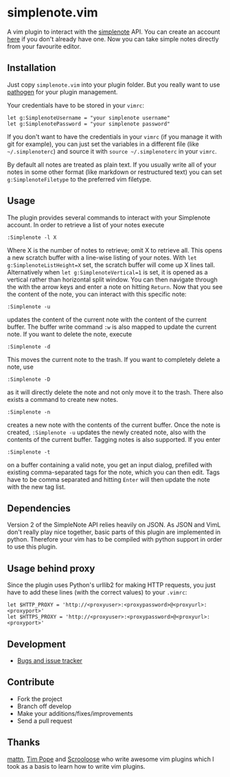 # simplenote.vim
A vim plugin to interact with the [simplenote][1] API. You can create an
account [here](https://simple-note.appspot.com/create) if you don't already
have one.
Now you can take simple notes directly from your favourite editor.

## Installation
Just copy `simplenote.vim` into your plugin folder. But you really want to use
[pathogen][5] for your plugin management.

Your credentials have to be stored in your `vimrc`:

    let g:SimplenoteUsername = "your simplenote username"
    let g:SimplenotePassword = "your simplenote password"

If you don't want to have the credentials in your `vimrc` (if you manage it
with git for example), you can just set the variables in a different file (like
`~/.simplenoterc`) and source it with `source ~/.simplenoterc` in your `vimrc`.

By default all notes are treated as plain text. If you usually write all of
your notes in some other format (like markdown or restructured text) you can
set `g:SimplenoteFiletype` to the preferred vim filetype.

## Usage
The plugin provides several commands to interact with your Simplenote account.
In order to retrieve a list of your notes execute

    :Simplenote -l X

Where X is the number of notes to retrieve; omit X to retrieve all.
This opens a new scratch buffer with a line-wise listing of your notes. With
`let g:SimplenoteListHeight=X` set, the scratch buffer will come up X lines
tall. Alternatively when `let g:SimplenoteVertical=1` is set, it is opened as a
vertical rather than horizontal split window. You can then navigate through the
with the arrow keys and enter a note on hitting `Return`. Now that you see the
content of the note, you can interact with this specific note:

    :Simplenote -u

updates the content of the current note with the content of the current buffer.
The buffer write command `:w` is also mapped to update the current note.
If you want to delete the note, execute

    :Simplenote -d

This moves the current note to the trash. If you want to completely delete a
note, use

    :Simplenote -D

as it will directly delete the note and not only move it to the trash.
There also exists a command to create new notes.

    :Simplenote -n

creates a new note with the contents of the current buffer. Once the note is
created, `:Simplenote -u` updates the newly created note, also with the
contents of the current buffer.
Tagging notes is also supported. If you enter

    :Simplenote -t

on a buffer containing a valid note, you get an input dialog, prefilled with
existing comma-separated tags for the note, which you can then edit. Tags have
to be comma separated and hitting `Enter` will then update the note with the
new tag list.

## Dependencies
Version 2 of the SimpleNote API relies heavily on JSON. As JSON and VimL don't
really play nice together, basic parts of this plugin are implemented in
python. Therefore your vim has to be compiled with python support in order to
use this plugin.

## Usage behind proxy
Since the plugin uses Python's urllib2 for making HTTP requests, you just have to
add these lines (with the correct values) to your `.vimrc`:

    let $HTTP_PROXY = 'http://<proxyuser>:<proxypassword>@<proxyurl>:<proxyport>'
    let $HTTPS_PROXY = 'http://<proxyuser>:<proxypassword>@<proxyurl>:<proxyport>'


## Development
- [Bugs and issue tracker](https://github.com/mrtazz/simplenote.vim/issues)

## Contribute
- Fork the project
- Branch off develop
- Make your additions/fixes/improvements
- Send a pull request

## Thanks
[mattn][2], [Tim Pope][3] and [Scrooloose][4] who write awesome vim plugins
which I took as a basis to learn how to write vim plugins.

[1]: http://simplenoteapp.com/
[2]: http://github.com/mattn
[3]: http://github.com/tpope
[4]: http://github.com/scrooloose
[5]: http://github.com/tpope/vim-pathogen
